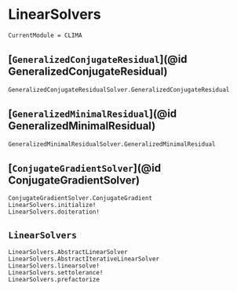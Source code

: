 # LinearSolvers

```@meta
CurrentModule = CLIMA
```

## [`GeneralizedConjugateResidual`](@id GeneralizedConjugateResidual)

```@docs
GeneralizedConjugateResidualSolver.GeneralizedConjugateResidual
```

## [`GeneralizedMinimalResidual`](@id GeneralizedMinimalResidual)

```@docs
GeneralizedMinimalResidualSolver.GeneralizedMinimalResidual
```

## [`ConjugateGradientSolver`](@id ConjugateGradientSolver)
```@docs
ConjugateGradientSolver.ConjugateGradient
LinearSolvers.initialize!
LinearSolvers.doiteration!
```

## `LinearSolvers`

```@docs
LinearSolvers.AbstractLinearSolver
LinearSolvers.AbstractIterativeLinearSolver
LinearSolvers.linearsolve!
LinearSolvers.settolerance!
LinearSolvers.prefactorize
```
